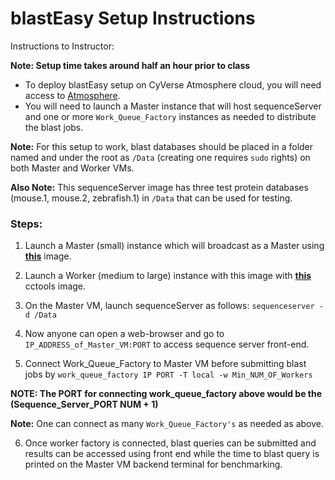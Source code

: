# blastEasy Setup Instructions

Instructions to Instructor:

**Note: Setup time takes around half an hour prior to class**

+ To deploy blastEasy setup on CyVerse Atmosphere cloud, you will need access to [Atmosphere](www.atmo.cyverse.org).
+ You will need to launch a Master instance that will host sequenceServer and one or more `Work_Queue_Factory` instances as needed to distribute the blast jobs. 

**Note:** For this setup to work, blast databases should be placed in a folder named and under the root as `/Data` (creating one requires `sudo` rights) on both Master and Worker VMs. 

**Also Note:** This sequenceServer image has three test protein databases (mouse.1, mouse.2, zebrafish.1) in `/Data` that can be used for testing. 

### Steps:

1. Launch a Master (small) instance which will broadcast as a Master using **[this](https://atmo.cyverse.org/application/images/1756)** image.

2. Launch a Worker (medium to large) instance with this image with **[this](https://atmo.cyverse.org/application/images/1748)** cctools image. 

3. On the Master VM, launch sequenceServer as follows:
`sequenceserver -d /Data`

4. Now anyone can open a web-browser and go to `IP_ADDRESS_of_Master_VM:PORT` to access sequence server front-end. 

5. Connect Work_Queue_Factory to Master VM before submitting blast jobs by
`work_queue_factory IP PORT -T local -w Min_NUM_OF_Workers`

**NOTE: The PORT for connecting work_queue_factory above would be the (Sequence_Server_PORT NUM + 1)** 

**Note:** One can connect as many `Work_Queue_Factory's` as needed as above.

6. Once worker factory is connected, blast queries can be submitted and results can be accessed using front end while the time to blast query is printed on the Master VM backend terminal for benchmarking. 
